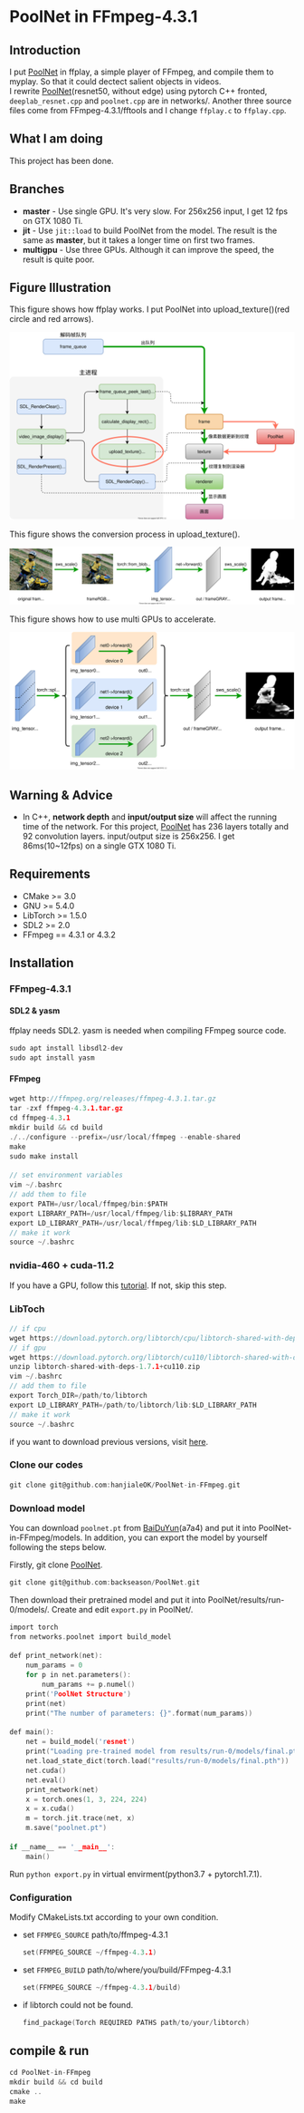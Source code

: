 # PoolNet in FFmpeg-4.3.1

## Introduction

I put [PoolNet](https://github.com/backseason/PoolNet) in ffplay, a simple player of FFmpeg, and compile them to myplay. So that it could dectect salient objects in videos.  
I rewrite [PoolNet](https://github.com/backseason/PoolNet)(resnet50, without edge) using pytorch C++ fronted, `deeplab_resnet.cpp` and `poolnet.cpp` are in networks/. Another three source files come from FFmpeg-4.3.1/fftools and I change `ffplay.c` to `ffplay.cpp`.  

## What I am doing

This project has been done.

## Branches

- **master** - Use single GPU. It's very slow. For 256x256 input, I get 12 fps on GTX 1080 Ti.
- **jit** - Use `jit::load` to build PoolNet from the model. The result is the same as **master**,
 but it takes a longer time on first two frames.
- **multigpu** - Use three GPUs. Although it can improve the speed, the result is quite poor.

## Figure Illustration

This figure shows how ffplay works. I put PoolNet into upload_texture()(red circle and red arrows).

![ffplay](./figures/ffplay.svg)

This figure shows the conversion process in upload_texture().

![master](./figures/flow.svg)

This figure shows how to use multi GPUs to accelerate.

![multigpu](./figures/multigpu.svg)

## Warning & Advice

- In C++, **network depth** and **input/output size** will affect the running time of the network. For this project, [PoolNet](https://github.com/backseason/PoolNet) has 236 layers totally and 92 convolution layers. input/output size is 256x256. I get 86ms(10~12fps) on a single GTX 1080 Ti.

## Requirements

- CMake >= 3.0
- GNU >= 5.4.0
- LibTorch >= 1.5.0
- SDL2 >= 2.0
- FFmpeg == 4.3.1 or 4.3.2

## Installation

### FFmpeg-4.3.1

#### SDL2 & yasm

ffplay needs SDL2. yasm is needed when compiling FFmpeg source code.

```c
sudo apt install libsdl2-dev
sudo apt install yasm
```

#### FFmpeg

```c
wget http://ffmpeg.org/releases/ffmpeg-4.3.1.tar.gz
tar -zxf ffmpeg-4.3.1.tar.gz
cd ffmpeg-4.3.1
mkdir build && cd build
./../configure --prefix=/usr/local/ffmpeg --enable-shared
make
sudo make install

// set environment variables
vim ~/.bashrc
// add them to file
export PATH=/usr/local/ffmpeg/bin:$PATH
export LIBRARY_PATH=/usr/local/ffmpeg/lib:$LIBRARY_PATH
export LD_LIBRARY_PATH=/usr/local/ffmpeg/lib:$LD_LIBRARY_PATH
// make it work
source ~/.bashrc
```

### nvidia-460 + cuda-11.2

If you have a GPU, follow this [tutorial](https://blog.csdn.net/weixin_43742643/article/details/115355545).
If not, skip this step.

### LibToch

```c
// if cpu
wget https://download.pytorch.org/libtorch/cpu/libtorch-shared-with-deps-1.7.1%2Bcpu.zip
// if gpu
wget https://download.pytorch.org/libtorch/cu110/libtorch-shared-with-deps-1.7.1%2Bcu110.zip
unzip libtorch-shared-with-deps-1.7.1+cu110.zip
vim ~/.bashrc
// add them to file
export Torch_DIR=/path/to/libtorch
export LD_LIBRARY_PATH=/path/to/libtorch/lib:$LD_LIBRARY_PATH
// make it work
source ~/.bashrc
```

if you want to download previous versions, visit [here](https://blog.csdn.net/weixin_43742643/article/details/114156298).

### Clone our codes

```c
git clone git@github.com:hanjialeOK/PoolNet-in-FFmpeg.git
```

### Download model

You can download `poolnet.pt` from [BaiDuYun](https://pan.baidu.com/s/1_s-IhXHT_oytnxsIueqSTA)(a7a4) and put it into PoolNet-in-FFmpeg/models.
In addition, you can export the model by yourself following the steps below.

Firstly, git clone [PoolNet](https://github.com/backseason/PoolNet).

```c
git clone git@github.com:backseason/PoolNet.git
```

Then download their pretrained model and put it into PoolNet/results/run-0/models/. Create and edit `export.py` in PoolNet/.

```c
import torch
from networks.poolnet import build_model

def print_network(net):
    num_params = 0
    for p in net.parameters():
        num_params += p.numel()
    print('PoolNet Structure')
    print(net)
    print("The number of parameters: {}".format(num_params))

def main():
    net = build_model('resnet')
    print("Loading pre-trained model from results/run-0/models/final.pth")
    net.load_state_dict(torch.load("results/run-0/models/final.pth"))
    net.cuda()
    net.eval()
    print_network(net)
    x = torch.ones(1, 3, 224, 224)
    x = x.cuda()
    m = torch.jit.trace(net, x)
    m.save("poolnet.pt")

if __name__ == '__main__':
    main()
```

Run `python export.py` in virtual envirment(python3.7 + pytorch1.7.1).

### Configuration

Modify CMakeLists.txt according to your own condition.

- set `FFMPEG_SOURCE` path/to/ffmpeg-4.3.1

    ```c
    set(FFMPEG_SOURCE ~/ffmpeg-4.3.1)
    ```

- set `FFMPEG_BUILD` path/to/where/you/build/FFmpeg-4.3.1

    ```c
    set(FFMPEG_SOURCE ~/ffmpeg-4.3.1/build)
    ```

- if libtorch could not be found.

    ```c
    find_package(Torch REQUIRED PATHS path/to/your/libtorch)
    ```

## compile & run

```c
cd PoolNet-in-FFmpeg
mkdir build && cd build
cmake ..
make
```

